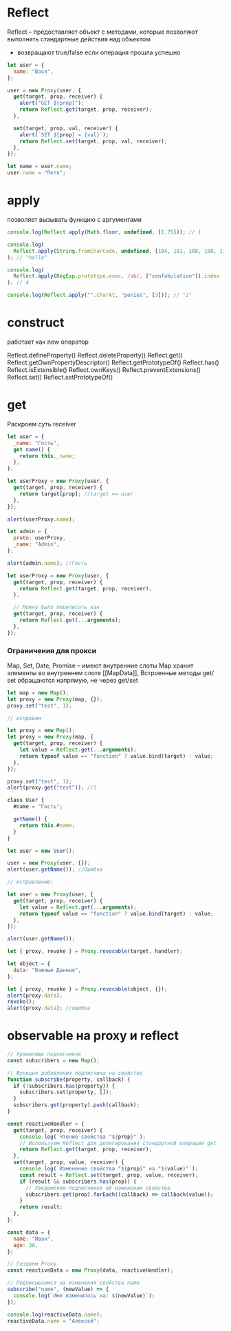 # Reflect

Reflect – предоставляет объект с методами, которые позволяют выполнять стандартные действия над объектом

- возвращают true/false если операция прошла успешно

```js
let user = {
  name: "Вася",
};

user = new Proxy(user, {
  get(target, prop, receiver) {
    alert("GET ${prop}");
    return Reflect.get(target, prop, receiver);
  },

  set(target, prop, val, receiver) {
    alert(`SET ${prop} = {val}`);
    return Reflect.set(target, prop, val, receiver);
  },
});

let name = user.name;
user.name = "Петя";
```

# apply

позволяет вызывать функцию с аргументами

```js
console.log(Reflect.apply(Math.floor, undefined, [1.75])); // 1

console.log(
  Reflect.apply(String.fromCharCode, undefined, [104, 101, 108, 108, 111])
); // "hello"

console.log(
  Reflect.apply(RegExp.prototype.exec, /ab/, ["confabulation"]).index
); // 4

console.log(Reflect.apply("".charAt, "ponies", [3])); // "i"
```

# construct

работает как new оператор

Reflect.defineProperty()
Reflect.deleteProperty()
Reflect.get()
Reflect.getOwnPropertyDescriptor()
Reflect.getPrototypeOf()
Reflect.has()
Reflect.isExtensible()
Reflect.ownKeys()
Reflect.preventExtensions()
Reflect.set()
Reflect.setPrototypeOf()

# get

Раскроем суть receiver

```js
let user = {
  _name: "Гость",
  get name() {
    return this._name;
  },
};

let userProxy = new Proxy(user, {
  get(target, prop, receiver) {
    return target[prop]; //target == user
  },
});

alert(userProxy.name);

let admin = {
  proto: userProxy,
  _name: "Admin",
};

alert(admin.name); //Гость

let userProxy = new Proxy(user, {
  get(target, prop, receiver) {
    return Reflect.get(target, prop, receiver);
  },

  // Можно было переписать как
  get(target, prop, receiver) {
    return Reflect.get(...arguments);
  },
});
```

### Ограничения для прокси

Map, Set, Date, Promise – имеют внутренние слоты
Map хранит элементы во внутреннем слоте [[MapData]], Встроенные методы get/ set обращаются напрямую, не через get/set

```js
let map = new Map();
let proxy = new Proxy(map, {});
proxy.set("test", 1);

// исправим

let proxy = new Map();
let proxy = new Proxy(map, {
  get(target, prop, receiver) {
    let value = Reflect.get(...arguments);
    return typeof value == "function" ? value.bind(target) : value;
  },
});

proxy.set("test", 1);
alert(proxy.get("test")); //1
```

```js
class User {
  #name = "Гость";

  getName() {
    return this.#name;
  }
}

let user = new User();

user = new Proxy(user, {});
alert(user.getName()); //Ошибка

// исправление:

let user = new Proxy(user, {
  get(target, prop, receiver) {
    let value = Reflect.get(...arguments);
    return typeof value == "function" ? value.bind(target) : value;
  },
});

alert(user.getName());

let { proxy, revoke } = Proxy.revocable(target, handler);

let object = {
  data: "Важные Данные",
};

let { proxy, revoke } = Proxy.revocable(object, {});
alert(proxy.data);
revoke();
alert(proxy.data); //ошибка
```

# observable на proxy и reflect

```js
// Хранилище подписчиков
const subscribers = new Map();

// Функция добавления подписчика на свойство
function subscribe(property, callback) {
  if (!subscribers.has(property)) {
    subscribers.set(property, []);
  }
  subscribers.get(property).push(callback);
}

const reactiveHandler = {
  get(target, prop, receiver) {
    console.log(`Чтение свойства "${prop}"`);
    // Используем Reflect для делегирования стандартной операции get
    return Reflect.get(target, prop, receiver);
  },
  set(target, prop, value, receiver) {
    console.log(`Изменение свойства "${prop}" на "${value}"`);
    const result = Reflect.set(target, prop, value, receiver);
    if (result && subscribers.has(prop)) {
      // Уведомляем подписчиков об изменении свойства
      subscribers.get(prop).forEach((callback) => callback(value));
    }
    return result;
  },
};

const data = {
  name: "Иван",
  age: 30,
};

// Создаем Proxy
const reactiveData = new Proxy(data, reactiveHandler);

// Подписываемся на изменения свойства name
subscribe("name", (newValue) => {
  console.log(`Имя изменилось на: ${newValue}`);
});

console.log(reactiveData.name);
reactiveData.name = "Алексей";
```
